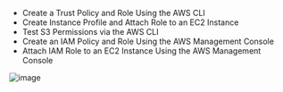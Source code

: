 - Create a Trust Policy and Role Using the AWS CLI
- Create Instance Profile and Attach Role to an EC2 Instance
- Test S3 Permissions via the AWS CLI
- Create an IAM Policy and Role Using the AWS Management Console
- Attach IAM Role to an EC2 Instance Using the AWS Management Console

![image](https://user-images.githubusercontent.com/43002915/142752410-36777a3d-335b-4b5f-a519-875522445c68.png)
